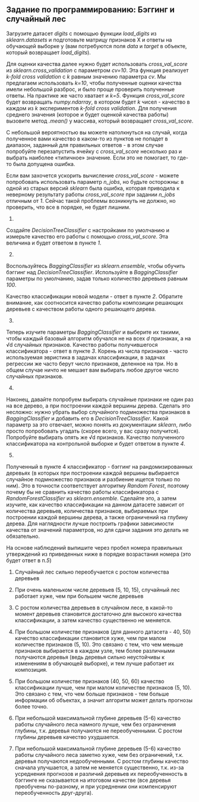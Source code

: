 ## Задание по программированию: Бэггинг и случайный лес ##

Загрузите датасет *digits* с помощью функции *load_digits* из *sklearn.datasets* и подготовьте матрицу признаков X и ответы на обучающей выборке y (вам потребуются поля *data* и *target* в объекте, который возвращает *load_digits*).

Для оценки качества далее нужно будет использовать *cross_val_score* из *sklearn.cross_validation* с параметром *cv=10*. Эта функция реализует *k-fold cross validation* c *k* равным значению параметра *cv*. Мы предлагаем использовать *k=10*, чтобы полученные оценки качества имели небольшой разброс, и было проще проверить полученные ответы. На практике же часто хватает и *k=5*. Функция *cross_val_score* будет возвращать *numpy.ndarray*, в котором будет *k* чисел - качество в каждом из *k* экспериментов *k-fold cross validation*. Для получения среднего значения (которое и будет оценкой качества работы) вызовите метод *.mean()* у массива, который возвращает *cross_val_score*.

С небольшой вероятностью вы можете натолкнуться на случай, когда полученное вами качество в каком-то из пунктов не попадет в диапазон, заданный для правильных ответов - в этом случае попробуйте перезапустить ячейку с *cross_val_score* несколько раз и выбрать наиболее «типичное» значение. Если это не помогает, то где-то была допущена ошибка.

Если вам захочется ускорить вычисление *cross_val_score* - можете попробовать использовать параметр *n_jobs*, но будьте осторожны: в одной из старых версий *sklearn* была ошибка, которая приводила к неверному результату работы *cross_val_score* при задании *n_jobs* отличным от *1*. Сейчас такой проблемы возникнуть не должно, но проверить, что все в порядке, не будет лишним.

1.

Создайте *DecisionTreeClassifier* с настройками по умолчанию и измерьте качество его работы с помощью *cross_val_score*. Эта величина и будет ответом в пункте *1*.

2.

Воспользуйтесь *BaggingClassifier* из *sklearn.ensemble*, чтобы обучить бэггинг над *DecisionTreeClassifier*. Используйте в *BaggingClassifier* параметры по умолчанию, задав только количество деревьев равным *100*.

Качество классификации новой модели - ответ в пункте *2*. Обратите внимание, как соотносится качество работы композиции решающих деревьев с качеством работы одного решающего дерева.

3.

Теперь изучите параметры *BaggingClassifier* и выберите их такими, чтобы каждый базовый алгоритм обучался не на всех *d* признаках, а на √d случайных признаков. Качество работы получившегося классификатора - ответ в пункте *3*. Корень из числа признаков - часто используемая эвристика в задачах классификации, в задачах регрессии же часто берут число признаков, деленное на три. Но в общем случае ничто не мешает вам выбирать любое другое число случайных признаков.

4.

Наконец, давайте попробуем выбирать случайные признаки не один раз на все дерево, а при построении каждой вершины дерева. Сделать это несложно: нужно убрать выбор случайного подмножества признаков в *BaggingClassifier* и добавить его в *DecisionTreeClassifier*. Какой параметр за это отвечает, можно понять из документации *sklearn*, либо просто попробовать угадать (скорее всего, у вас сразу получится). Попробуйте выбирать опять же √d признаков. Качество полученного классификатора на контрольной выборке и будет ответом в пункте *4*.

5.

Полученный в пункте 4 классификатор - бэггинг на рандомизированных деревьях (в которых при построении каждой вершины выбирается случайное подмножество признаков и разбиение ищется только по ним). Это в точности соответствует алгоритму *Random Forest*, поэтому почему бы не сравнить качество работы классификатора с *RandomForestClassifier* из *sklearn.ensemble*. Сделайте это, а затем изучите, как качество классификации на данном датасете зависит от количества деревьев, количества признаков, выбираемых при построении каждой вершины дерева, а также ограничений на глубину дерева. Для наглядности лучше построить графики зависимости качества от значений параметров, но для сдачи задания это делать не обязательно.

На основе наблюдений выпишите через пробел номера правильных утверждений из приведенных ниже в порядке возрастания номера (это будет ответ в п.*5*)

1) Случайный лес сильно переобучается с ростом количества деревьев

2) При очень маленьком числе деревьев (5, 10, 15), случайный лес работает хуже, чем при большем числе деревьев

3) С ростом количества деревьев в случайном лесе, в какой-то момент деревьев становится достаточно для высокого качества классификации, а затем качество существенно не меняется.

4) При большом количестве признаков (для данного датасета - 40, 50) качество классификации становится хуже, чем при малом количестве признаков (5, 10). Это связано с тем, что чем меньше признаков выбирается в каждом узле, тем более различными получаются деревья (ведь деревья сильно неустойчивы к изменениям в обучающей выборке), и тем лучше работает их композиция.

5) При большом количестве признаков (40, 50, 60) качество классификации лучше, чем при малом количестве признаков (5, 10). Это связано с тем, что чем больше признаков - тем больше информации об объектах, а значит алгоритм может делать прогнозы более точно.

6) При небольшой максимальной глубине деревьев (5-6) качество работы случайного леса намного лучше, чем без ограничения глубины, т.к. деревья получаются не переобученными. С ростом глубины деревьев качество ухудшается.

7) При небольшой максимальной глубине деревьев (5-6) качество работы случайного леса заметно хуже, чем без ограничений, т.к. деревья получаются недообученными. С ростом глубины качество сначала улучшается, а затем не меняется существенно, т.к. из-за усреднения прогнозов и различий деревьев их переобученность в бэггинге не сказывается на итоговом качестве (все деревья преобучены по-разному, и при усреднении они компенсируют переобученность друг-друга).
